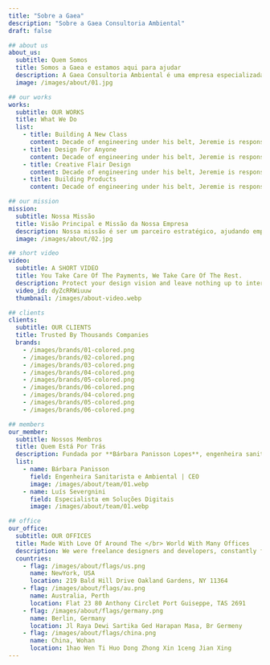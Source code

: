 ```yaml
---
title: "Sobre a Gaea"
description: "Sobre a Gaea Consultoria Ambiental"
draft: false

## about us
about_us:
  subtitle: Quem Somos
  title: Somos a Gaea e estamos aqui para ajudar
  description: A Gaea Consultoria Ambiental é uma empresa especializada em prestar serviços de assessoria e consultoria ambiental para os mais diversos setores da sociedade, com forte atuação na Serra Gaúcha. Com mais de cinco anos de experiência na área, nosso compromisso é com o desenvolvimento sustentável e o cumprimento rigoroso da legislação ambiental, oferecendo soluções personalizadas para cada cliente.
  image: /images/about/01.jpg

## our works
works:
  subtitle: OUR WORKS
  title: What We Do
  list:
    - title: Building A New Class
      content: Decade of engineering under his belt, Jeremie is responsible for technical infrastructure and feature development. In Flow, wherever things just work is understanding developing complex systems
    - title: Design For Anyone
      content: Decade of engineering under his belt, Jeremie is responsible for technical infrastructure and feature development. In Flow, wherever things just work is understanding developing complex systems
    - title: Creative Flair Design
      content: Decade of engineering under his belt, Jeremie is responsible for technical infrastructure and feature development. In Flow, wherever things just work is understanding developing complex systems
    - title: Building Products
      content: Decade of engineering under his belt, Jeremie is responsible for technical infrastructure and feature development. In Flow, wherever things just work is understanding developing complex systems

## our mission
mission:
  subtitle: Nossa Missão
  title: Visão Principal e Missão da Nossa Empresa
  description: Nossa missão é ser um parceiro estratégico, ajudando empresas a implementar ações que garantam a conformidade ambiental e o desenvolvimento sustentável.
  image: /images/about/02.jpg

## short video
video:
  subtitle: A SHORT VIDEO
  title: You Take Care Of The Payments, We Take Care Of The Rest.
  description: Protect your design vision and leave nothing up to interpretation with interaction recipes. Quickly share and access all your team members interactions by using libraries, ensuring consistcy throughout the.
  video_id: dyZcRRWiuuw
  thumbnail: /images/about-video.webp

## clients
clients:
  subtitle: OUR CLIENTS
  title: Trusted By Thousands Companies
  brands:
    - /images/brands/01-colored.png
    - /images/brands/02-colored.png
    - /images/brands/03-colored.png
    - /images/brands/04-colored.png
    - /images/brands/05-colored.png
    - /images/brands/06-colored.png
    - /images/brands/04-colored.png
    - /images/brands/05-colored.png
    - /images/brands/06-colored.png

## members
our_member:
  subtitle: Nossos Membros
  title: Quem Está Por Trás
  description: Fundada por **Bárbara Panisson Lopes**, engenheira sanitarista e ambiental com pós-graduação em Educação Ambiental e Sustentabilidade e Gestão de Projetos, a Gaea se destaca pela expertise técnica e pelo compromisso em **promover práticas que preservem o meio ambiente**, ao mesmo tempo em que atendem às **necessidades de negócios de nossos clientes**. Contamos com uma equipe parceira multidisciplinar, formada por especialistas das mais diversas áreas, garantindo abordagens integradas e soluções completas para os desafios ambientais.
  list:
    - name: Bárbara Panisson
      field: Engenheira Sanitarista e Ambiental | CEO
      image: /images/about/team/01.webp
    - name: Luís Severgnini
      field: Especialista em Soluções Digitais
      image: /images/about/team/01.webp

## office
our_office:
  subtitle: OUR OFFICES
  title: Made With Love Of Around The </br> World With Many Offices
  description: We were freelance designers and developers, constantly finding </br> ourselves deep in vague feedback. This made every client and team
  countries:
    - flag: /images/about/flags/us.png
      name: NewYork, USA
      location: 219 Bald Hill Drive Oakland Gardens, NY 11364
    - flag: /images/about/flags/au.png
      name: Australia, Perth
      location: Flat 23 80 Anthony Circlet Port Guiseppe, TAS 2691
    - flag: /images/about/flags/germany.png
      name: Berlin, Germany
      location: Jl Raya Dewi Sartika Ged Harapan Masa, Br Germeny
    - flag: /images/about/flags/china.png
      name: China, Wohan
      location: 1hao Wen Ti Huo Dong Zhong Xin 1ceng Jian Xing
---
```

